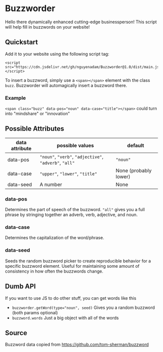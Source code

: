 # Buzzworder 

Hello there dynamically enhanced cutting-edge businessperson! This script will help fill in buzzwords on your website!

## Quickstart

Add it to your website using the following script tag:
```
<script src="https://cdn.jsdelivr.net/gh/nguyenadam/Buzzworder@1.0/dist/main.js"></script>
```

To insert a buzzword, simply use a `<span></span>` element with the class `buzz`. Buzzworder will automagically insert a buzzword there.

### Example
```<span class="buzz" data-pos="noun" data-case="title"></span>``` could turn into "mindshare" or "innovation"

## Possible Attributes
|data attribute|possible values|default|
|---|---|-----------|
|data-pos|`"noun"`, `"verb"`, `"adjective"`, `"adverb"`, `"all"`|`"noun"`|
|data-case|`"upper"`, `"lower"`, `"title"`|None (probably lower)|
|data-seed|A number|None|

### data-pos
Determines the part of speech of the buzzword. `"all"` gives you a full phrase by stringing together an adverb, verb, adjective, and noun.

### data-case
Determines the capitalization of the word/phrase.

### data-seed
Seeds the random buzzword picker to create reproducible behavior for a specific buzzword element. Useful for maintaining some amount of consistency in how often the buzzwords change.

## Dumb API
If you want to use JS to do other stuff, you can get words like this

- `buzzworder.getWord(type="noun", seed)` Gives you a random buzzword (both params optional)
- `buzzword.words` Just a big object with all of the words

## Source
Buzzword data copied from https://github.com/tom-sherman/buzzword
